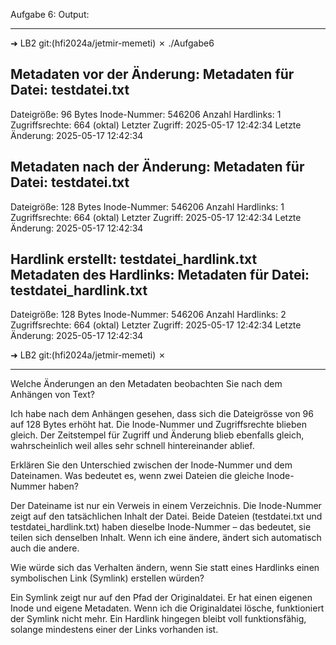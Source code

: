 Aufgabe 6:
Output:
__________________________________________________
➜  LB2 git:(hfi2024a/jetmir-memeti) ✗ ./Aufgabe6                

Metadaten vor der Änderung:
Metadaten für Datei: testdatei.txt
------------------------
Dateigröße: 96 Bytes
Inode-Nummer: 546206
Anzahl Hardlinks: 1
Zugriffsrechte: 664 (oktal)
Letzter Zugriff: 2025-05-17 12:42:34
Letzte Änderung: 2025-05-17 12:42:34

Metadaten nach der Änderung:
Metadaten für Datei: testdatei.txt
------------------------
Dateigröße: 128 Bytes
Inode-Nummer: 546206
Anzahl Hardlinks: 1
Zugriffsrechte: 664 (oktal)
Letzter Zugriff: 2025-05-17 12:42:34
Letzte Änderung: 2025-05-17 12:42:34

Hardlink erstellt: testdatei_hardlink.txt
Metadaten des Hardlinks:
Metadaten für Datei: testdatei_hardlink.txt
------------------------
Dateigröße: 128 Bytes
Inode-Nummer: 546206
Anzahl Hardlinks: 2
Zugriffsrechte: 664 (oktal)
Letzter Zugriff: 2025-05-17 12:42:34
Letzte Änderung: 2025-05-17 12:42:34

➜  LB2 git:(hfi2024a/jetmir-memeti) ✗ 
_________________________________________________

Welche Änderungen an den Metadaten beobachten Sie nach dem Anhängen von Text?

Ich habe nach dem Anhängen gesehen, dass sich die Dateigrösse von 96 auf 128 Bytes erhöht hat.
Die Inode-Nummer und Zugriffsrechte blieben gleich.
Der Zeitstempel für Zugriff und Änderung blieb ebenfalls gleich, wahrscheinlich weil alles sehr schnell hintereinander ablief.


Erklären Sie den Unterschied zwischen der Inode-Nummer und dem Dateinamen. Was bedeutet es, wenn zwei Dateien die gleiche Inode-Nummer haben?

Der Dateiname ist nur ein Verweis in einem Verzeichnis.
Die Inode-Nummer zeigt auf den tatsächlichen Inhalt der Datei.
Beide Dateien (testdatei.txt und testdatei_hardlink.txt) haben dieselbe Inode-Nummer – das bedeutet, sie teilen sich denselben Inhalt.
Wenn ich eine ändere, ändert sich automatisch auch die andere.


Wie würde sich das Verhalten ändern, wenn Sie statt eines Hardlinks einen symbolischen Link (Symlink) erstellen würden?

Ein Symlink zeigt nur auf den Pfad der Originaldatei.
Er hat einen eigenen Inode und eigene Metadaten.
Wenn ich die Originaldatei lösche, funktioniert der Symlink nicht mehr.
Ein Hardlink hingegen bleibt voll funktionsfähig, solange mindestens einer der Links vorhanden ist.

